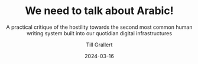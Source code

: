 ---
title: "## We need to talk about Arabic!"
subtitle: "A practical critique of  the hostility towards the second most common human writing system built into our quotidian digital infrastructures"
author: Till Grallert
institute: 
    - Humboldt-Universität zu Berlin
    - Methods Innovation Lab (NFDI 4Memory)
date: 2024-03-16
event: "Exploring Epistemic Virtues and Vices"
url: https://tillgrallert.github.io/slides/dh/2024-03-luxembourg/
ORCID: orcid.org/0000-0002-5739-8094
lang: en
bibliography: 
    - /Users/Shared/BachUni/applications/applications.csl.json
    - /Users/Shared/BachUni/research-projects/OpenArabicPE/assets/bibliography/openarabicpe.csl.json
    - /Users/Shared/BachUni/publications/github/pae326271/assets/bibliography/2023_dh-in-practice.csl.json
    - /Users/Shared/BachUni/publications/github/p8fc0a1bd/assets/bibliography/2023_clio-guide.csl.json
slide-level: 2
license: https://creativecommons.org/licenses/by-sa/4.0/
---